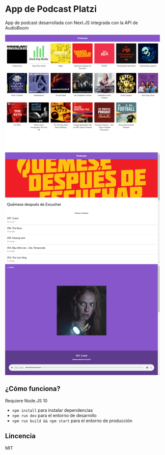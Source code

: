 # App de Podcast Platzi

App de podcast desarrollada con Next.JS integrada con la API de AudioBoom 

![Captura de la vista Home](./.readme_static/home.png)
![Captura de vista Channel](./.readme_static/channel.png)
![Captura de Player](./.readme_static/player.png)

## ¿Cómo funciona?

Requiere Node.JS 10

* `npm install` para instalar dependencias
* `npm run dev` para el entorno de desarrollo
* `npm run build && npm start` para el entorno de producción

## Lincencia

MIT

